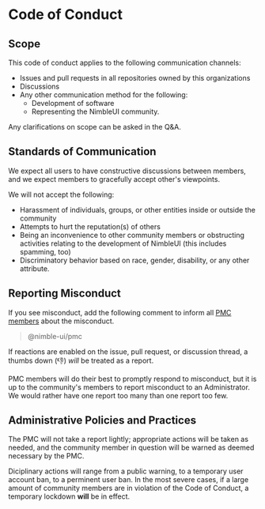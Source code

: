 # Code of Conduct

## Scope
This code of conduct applies to the following communication channels:
- Issues and pull requests in all repositories owned by this organizations
- Discussions
- Any other communication method for the following:
  - Development of software
  - Representing the NimbleUI community.

Any clarifications on scope can be asked in the Q&A.

## Standards of Communication

We expect all users to have constructive discussions between members,
and we expect members to gracefully accept other's viewpoints.

We will not accept the following:

- Harassment of individuals, groups, or other entities inside or outside the community
- Attempts to hurt the reputation(s) of others
- Being an inconvenience to other community members
  or obstructing activities relating to the development of NimbleUI (this includes spamming, too)
- Discriminatory behavior based on race, gender, disability, or any other attribute.

## Reporting Misconduct

If you see misconduct, add the following comment to inform all [PMC members](./GOVERNANCE.md#project-management-committee) about the misconduct.

> @nimble-ui/pmc

If reactions are enabled on the issue, pull request, or discussion thread,
a thumbs down (:-1:) *will* be treated as a report.

PMC members will do their best to promptly respond to misconduct,
but it is up to the community's members to report misconduct to an Administrator.
We would rather have one report too many than one report too few.

## Administrative Policies and Practices

The PMC will not take a report lightly; appropriate actions will be taken as needed, and the community member in question will be warned as deemed necessary by the PMC.

Diciplinary actions will range from a public warning, to a temporary user account ban, to a perminent user ban.
In the most severe cases, if a large amount of community members are in violation of the Code of Conduct, a temporary lockdown **will** be in effect.
